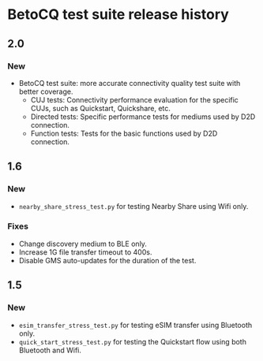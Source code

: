 # BetoCQ test suite release history

## 2.0

### New
* BetoCQ test suite: more accurate connectivity quality test suite with better
coverage.
  * CUJ tests: Connectivity performance evaluation for the specific CUJs, such
  as Quickstart, Quickshare, etc.
  * Directed tests: Specific performance tests for mediums used by D2D
  connection.
  * Function tests: Tests for the basic functions used by D2D connection.

## 1.6

### New
* `nearby_share_stress_test.py` for testing Nearby Share using Wifi only.

### Fixes
* Change discovery medium to BLE only.
* Increase 1G file transfer timeout to 400s.
* Disable GMS auto-updates for the duration of the test.

## 1.5

### New
* `esim_transfer_stress_test.py` for testing eSIM transfer using Bluetooth only.
* `quick_start_stress_test.py` for testing the Quickstart flow using both
   Bluetooth and Wifi.